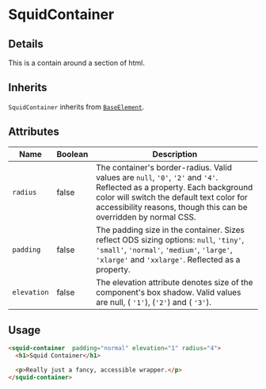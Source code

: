 # SquidContainer

## Details

This is a contain around a section of html.  

## Inherits

`SquidContainer` inherits from [`BaseElement`](../base-element).

## Attributes

| Name         | Boolean      | Description                                       |
|--------------|--------------|---------------------------------------------------|
| `radius`     | false        | The container's border-radius. Valid values are `null`, `'0'`, `'2'` and `'4'`. Reflected as a property. Each background color will switch the default text color for accessibility reasons, though this can be overridden by normal CSS. |
| `padding`    | false        | The padding size in the container. Sizes reflect ODS sizing options: `null`, `'tiny'`, `'small'`, `'normal'`, `'medium'`, `'large'`, `'xlarge'` and `'xxlarge'`. Reflected as a property. |
| `elevation`  | false        | The elevation attribute denotes size of the component's box shadow. Valid values are null, ( `'1'`), (`'2'`) and ( `'3'`).
## Usage

```html
<squid-container  padding="normal" elevation="1" radius="4">
  <h1>Squid Container</h1>

  <p>Really just a fancy, accessible wrapper.</p>
</squid-container>
```